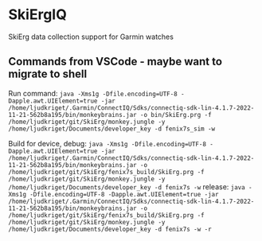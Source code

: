 # SkiErgIQ
SkiErg data collection support for Garmin watches

## Commands from VSCode - maybe want to migrate to shell

Run command: 
`java -Xms1g -Dfile.encoding=UTF-8 -Dapple.awt.UIElement=true -jar /home/ljudkriget/.Garmin/ConnectIQ/Sdks/connectiq-sdk-lin-4.1.7-2022-11-21-562b8a195/bin/monkeybrains.jar -o bin/SkiErg.prg -f /home/ljudkriget/git/SkiErg/monkey.jungle -y /home/ljudkriget/Documents/developer_key -d fenix7s_sim -w`

Build for device, debug: 
`java -Xms1g -Dfile.encoding=UTF-8 -Dapple.awt.UIElement=true -jar /home/ljudkriget/.Garmin/ConnectIQ/Sdks/connectiq-sdk-lin-4.1.7-2022-11-21-562b8a195/bin/monkeybrains.jar -o /home/ljudkriget/git/SkiErg/fenix7s_build/SkiErg.prg -f /home/ljudkriget/git/SkiErg/monkey.jungle -y /home/ljudkriget/Documents/developer_key -d fenix7s -w`
release: 
`java -Xms1g -Dfile.encoding=UTF-8 -Dapple.awt.UIElement=true -jar /home/ljudkriget/.Garmin/ConnectIQ/Sdks/connectiq-sdk-lin-4.1.7-2022-11-21-562b8a195/bin/monkeybrains.jar -o /home/ljudkriget/git/SkiErg/fenix7s_build/SkiErg.prg -f /home/ljudkriget/git/SkiErg/monkey.jungle -y /home/ljudkriget/Documents/developer_key -d fenix7s -w -r`
